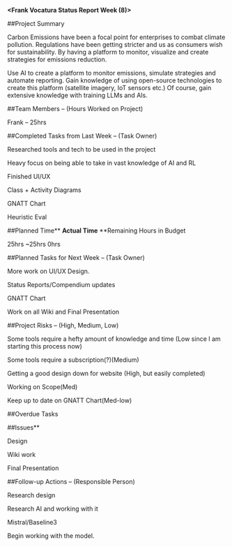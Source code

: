 **&lt;Frank Vocatura Status Report Week (8)&gt;**

##Project Summary

Carbon Emissions have been a focal point for enterprises to combat climate pollution. Regulations have been getting stricter and us as consumers wish for sustainability. By having a platform to monitor, visualize and create strategies for emissions reduction.

Use AI to create a platform to monitor emissions, simulate strategies and automate reporting. Gain knowledge of using open-source technologies to create this platform (satellite imagery, IoT sensors etc.) Of course, gain extensive knowledge with training LLMs and AIs.

##Team Members – (Hours Worked on Project)

Frank – 25hrs

##Completed Tasks from Last Week – (Task Owner)

Researched tools and tech to be used in the project

Heavy focus on being able to take in vast knowledge of AI and RL

Finished UI/UX

Class + Activity Diagrams

GNATT Chart

Heuristic Eval

##Planned Time** **Actual Time** **Remaining Hours in Budget

25hrs ~25hrs 0hrs

##Planned Tasks for Next Week – (Task Owner)

More work on UI/UX Design.

Status Reports/Compendium updates

GNATT Chart

Work on all Wiki and Final Presentation

##Project Risks – (High, Medium, Low)

Some tools require a hefty amount of knowledge and time (Low since I am starting this process now)

Some tools require a subscription(?)(Medium)

Getting a good design down for website (High, but easily completed)

Working on Scope(Med)

Keep up to date on GNATT Chart(Med-low)

##Overdue Tasks

##Issues**

Design

Wiki work

Final Presentation

##Follow-up Actions – (Responsible Person)

Research design

Research AI and working with it

Mistral/Baseline3

Begin working with the model.